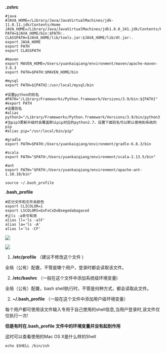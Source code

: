 **.zshrc**

```shell
#java
#JAVA_HOME=/Library/Java/JavaVirtualMachines/jdk-11.0.11.jdk/Contents/Home
JAVA_HOME=/Library/Java/JavaVirtualMachines/jdk1.8.0_241.jdk/Contents/Home
PATH=$JAVA_HOME/bin:$PATH:.
CLASSPATH=$JAVA_HOME/lib/tools.jar:$JAVA_HOME/lib/dt.jar:.
export JAVA_HOME
export PATH
export CLASSPATH

#maven
export MAVEN_HOME=/Users/yuankaiqiang/environment/maven/apache-maven-3.6.3
export PATH=$PATH:$MAVEN_HOME/bin

#mysql
export PATH=${PATH}:/usr/local/mysql/bin

#设置python的别名
#PATH="/Library/Frameworks/Python.framework/Versions/3.9/bin:${PATH}"
#export PATH
#设置别名
#alias python3="/Library/Frameworks/Python.framework/Versions/3.9/bin/python3.9"
#当pip3更新升级时会覆盖默认pip对应的python2.7，设置下面别名可以默认使用到系统的pip
#alias pip="/usr/local/bin/pip"

#gradle
export PATH=$PATH:/Users/yuankaiqiang/environment/gradle-6.8.3/bin

#scala
export PATH="$PATH:/Users/yuankaiqiang/environment/scala-2.13.5/bin"

#ant
export PATH="$PATH:/Users/yuankaiqiang/environment/apache-ant-1.10.10/bin"

source ~/.bash_profile 
```

**.bash_profile**

```shell
#区分文件和文件夹颜色
export CLICOLOR=1  
export LSCOLORS=GxFxCxDxBxegedabagaced
#让ls -a命令有效
alias ll='ls -alF'
alias la='ls -A'
alias l='ls -CF'
```

![](https://file-ykq.oss-cn-shanghai.aliyuncs.com/img/20210531110746.png)

![](https://file-ykq.oss-cn-shanghai.aliyuncs.com/img/20210531110808.png)

1. **/etc/profile** （建议不修改这个文件 )

全局（公有）配置，不管是哪个用户，登录时都会读取该文件。

2. **/etc/bashrc** （一般在这个文件中添加系统级环境变量)

全局（公有）配置，bash shell执行时，不管是何种方式，都会读取此文件。

2. **~/.bash_profile** （一般在这个文件中添加用户级环境变量）

每个用户都可使用该文件输入专用于自己使用的shell信息,当用户登录时,该文件仅仅执行一次!

**但是有时在.bash_profile 文件中的环境变量并没有起到作用**

这时可以查看使用的Mac OS X是什么样的Shell

`echo $SHELL /bin/zsh`
